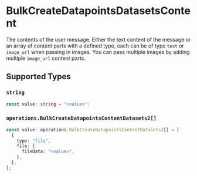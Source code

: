# BulkCreateDatapointsDatasetsContent

The contents of the user message. Either the text content of the message or an array of content parts with a defined type, each can be of type `text` or `image_url` when passing in images. You can pass multiple images by adding multiple `image_url` content parts. 


## Supported Types

### `string`

```typescript
const value: string = "<value>";
```

### `operations.BulkCreateDatapointsContentDatasets2[]`

```typescript
const value: operations.BulkCreateDatapointsContentDatasets2[] = [
  {
    type: "file",
    file: {
      fileData: "<value>",
    },
  },
];
```

